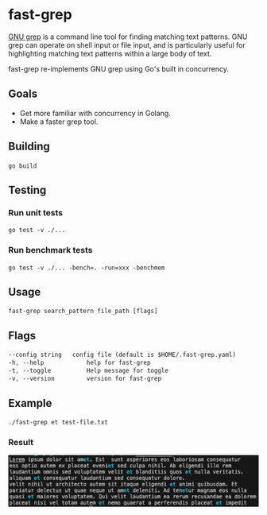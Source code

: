 # fast-grep

[GNU grep](https://www.gnu.org/software/grep/) is a command line tool for
finding matching text patterns. GNU grep can operate on shell input or file
input, and is particularly useful for highlighting matching text patterns within
a large body of text.

fast-grep re-implements GNU grep using Go's built in concurrency.

## Goals

- Get more familiar with concurrency in Golang.
- Make a faster grep tool.

## Building

```shell
go build
```

## Testing

### Run unit tests

```shell
go test -v ./...
```

### Run benchmark tests

```shell
go test -v ./... -bench=. -run=xxx -benchmem
```

## Usage

```text
fast-grep search_pattern file_path [flags]
```

## Flags

```text
--config string   config file (default is $HOME/.fast-grep.yaml)
-h, --help            help for fast-grep
-t, --toggle          Help message for toggle
-v, --version         version for fast-grep
```

## Example

```shell
./fast-grep et test-file.txt
```

### Result

![image info](./images/readme_results.png)
